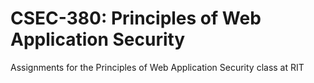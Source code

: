 # CSEC-380: Principles of Web Application Security
Assignments for the Principles of Web Application Security class at RIT

